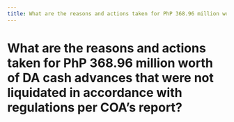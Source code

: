 ```yaml
---
title: What are the reasons and actions taken for PhP 368.96 million worth of DA cash advances that were not liquidated in accordance with regulations per COA’s report?
---
```


# What are the reasons and actions taken for PhP 368.96 million worth of DA cash advances that were not liquidated in accordance with regulations per COA’s report?
